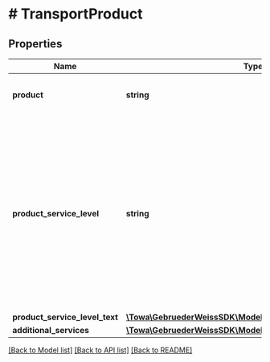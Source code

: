 # # TransportProduct

## Properties

Name | Type | Description | Notes
------------ | ------------- | ------------- | -------------
**product** | **string** | definition of the GW transport product | [optional]
**product_service_level** | **string** | definition of the GW service level of the product. Available service levels depend on the transport product plus the relation of the transport plus your contract with GW. | [optional]
**product_service_level_text** | [**\Towa\GebruederWeissSDK\Model\Translation**](Translation.md) |  | [optional]
**additional_services** | [**\Towa\GebruederWeissSDK\Model\AdditionalServiceTransport[]**](AdditionalServiceTransport.md) |  | [optional]

[[Back to Model list]](../../README.md#models) [[Back to API list]](../../README.md#endpoints) [[Back to README]](../../README.md)
